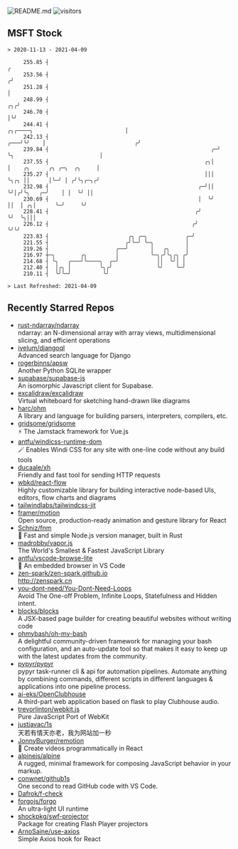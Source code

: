 ![README.md](https://github.com/Gerhut/Gerhut/workflows/README.md/badge.svg)
![visitors](https://visitors.vercel.app/Gerhut/Gerhut?token=8cf69d1f6813d272ef062726b6070c9be4ff72038cfe5a7ded7384a8da65d866)

## MSFT Stock

```
> 2020-11-13 - 2021-04-09

     255.85 ┤                                                                                                  ╭ 
     253.56 ┤                                                                                                 ╭╯ 
     251.28 ┤                                                                                                 │  
     248.99 ┤                                                                                              ╭╮╭╯  
     246.70 ┤                                                                                              │╰╯   
     244.41 ┤                                                         ╭╮╭────╮                             │     
     242.13 ┤                                                     ╭───╯╰╯    │                            ╭╯     
     239.84 ┤                                                   ╭─╯          ╰╮                           │      
     237.55 ┤                                                 ╭╮│             │    ╭╮      ╭╮ ╭─╮  ╭╮     │      
     235.27 ┤                                                 │││             ╰╮╭╮ ││      │╰─╯ │ ╭╯╰╮╭─╮╭╯      
     232.98 ┤                                               ╭─╯││              ╰╯│╭╯╰╮   ╭─╯    │ │  ╰╯ ││       
     230.69 ┤                                               │  ╰╯                ││  │ ╭╮│      ╰─╯     ╰╯       
     228.41 ┤                                              ╭╯                    ╰╯  ╰╮│││                       
     226.12 ┤                                             ╭╯                          ╰╯╰╯                       
     223.83 ┤                         ╭╮ ╭─╮            ╭─╯                                                      
     221.55 ┤                        ╭╯╰─╯ ╰─╮          │                                                        
     219.26 ┤                     ╭──╯       │   ╭╮     │                                                        
     216.97 ┼─╮        ╭╮         │          ╰─╮╭╯╰╮╭╮ ╭╯                                                        
     214.68 ┤ ╰╮   ╭───╯╰────╮  ╭─╯            ││  ╰╯│ │                                                         
     212.40 ┤  │╭╮ │         ╰╮╭╯              ╰╯    ╰─╯                                                         
     210.11 ┤  ╰╯╰─╯          ╰╯                                                                                 

> Last Refreshed: 2021-04-09
```

## Recently Starred Repos

- [rust-ndarray/ndarray](https://github.com/rust-ndarray/ndarray)  
  ndarray: an N-dimensional array with array views, multidimensional slicing, and efficient operations
- [ivelum/djangoql](https://github.com/ivelum/djangoql)  
  Advanced search language for Django
- [rogerbinns/apsw](https://github.com/rogerbinns/apsw)  
  Another Python SQLite wrapper
- [supabase/supabase-js](https://github.com/supabase/supabase-js)  
  An isomorphic Javascript client for Supabase.
- [excalidraw/excalidraw](https://github.com/excalidraw/excalidraw)  
  Virtual whiteboard for sketching hand-drawn like diagrams
- [harc/ohm](https://github.com/harc/ohm)  
  A library and language for building parsers, interpreters, compilers, etc.
- [gridsome/gridsome](https://github.com/gridsome/gridsome)  
  ⚡️ The Jamstack framework for Vue.js
- [antfu/windicss-runtime-dom](https://github.com/antfu/windicss-runtime-dom)  
  🪄 Enables Windi CSS for any site with one-line code without any build tools 
- [ducaale/xh](https://github.com/ducaale/xh)  
  Friendly and fast tool for sending HTTP requests
- [wbkd/react-flow](https://github.com/wbkd/react-flow)  
  Highly customizable library for building interactive node-based UIs, editors, flow charts and diagrams 
- [tailwindlabs/tailwindcss-jit](https://github.com/tailwindlabs/tailwindcss-jit)  
- [framer/motion](https://github.com/framer/motion)  
  Open source, production-ready animation and gesture library for React
- [Schniz/fnm](https://github.com/Schniz/fnm)  
  🚀 Fast and simple Node.js version manager, built in Rust
- [madrobby/vapor.js](https://github.com/madrobby/vapor.js)  
  The World's Smallest & Fastest JavaScript Library
- [antfu/vscode-browse-lite](https://github.com/antfu/vscode-browse-lite)  
  🚀 An embedded browser in VS Code
- [zen-spark/zen-spark.github.io](https://github.com/zen-spark/zen-spark.github.io)  
  http://zenspark.cn
- [you-dont-need/You-Dont-Need-Loops](https://github.com/you-dont-need/You-Dont-Need-Loops)  
  Avoid The One-off Problem, Infinite Loops, Statefulness and Hidden intent.
- [blocks/blocks](https://github.com/blocks/blocks)  
  A JSX-based page builder for creating beautiful websites without writing code
- [ohmybash/oh-my-bash](https://github.com/ohmybash/oh-my-bash)  
  A delightful community-driven framework for managing your bash configuration, and an auto-update tool so that makes it easy to keep up with the latest updates from the community.
- [pypyr/pypyr](https://github.com/pypyr/pypyr)  
  pypyr task-runner cli & api for automation pipelines. Automate anything by combining commands, different scripts in different languages & applications into one pipeline process.
- [ai-eks/OpenClubhouse](https://github.com/ai-eks/OpenClubhouse)  
  A third-part web application based on flask to play Clubhouse audio.
- [trevorlinton/webkit.js](https://github.com/trevorlinton/webkit.js)  
  Pure JavaScript Port of WebKit
- [justjavac/1s](https://github.com/justjavac/1s)  
  天若有情天亦老，我为网站加一秒
- [JonnyBurger/remotion](https://github.com/JonnyBurger/remotion)  
  🎥      Create videos programmatically in React
- [alpinejs/alpine](https://github.com/alpinejs/alpine)  
  A rugged, minimal framework for composing JavaScript behavior in your markup.
- [conwnet/github1s](https://github.com/conwnet/github1s)  
  One second to read GitHub code with VS Code.
- [Dafrok/f-check](https://github.com/Dafrok/f-check)  
- [forgojs/forgo](https://github.com/forgojs/forgo)  
  An ultra-light UI runtime
- [shockpkg/swf-projector](https://github.com/shockpkg/swf-projector)  
  Package for creating Flash Player projectors
- [ArnoSaine/use-axios](https://github.com/ArnoSaine/use-axios)  
  Simple Axios hook for React
